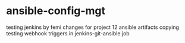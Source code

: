 # ansible-config-mgt

testing jenkins by femi
changes for project 12 ansible artifacts copying
testing webhook triggers in jenkins-git-ansible job

